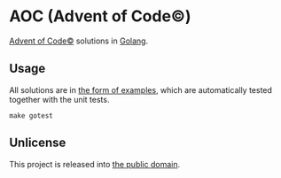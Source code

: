# AOC (Advent of Code©)

[Advent of Code©](https://adventofcode.com) solutions in [Golang](https://go.dev/).

## Usage

All solutions are in [the form of examples](https://go.dev/blog/examples), which are automatically tested together with the unit tests.

```shell
make gotest
```

## Unlicense

This project is released into [the public domain](UNLICENSE).
